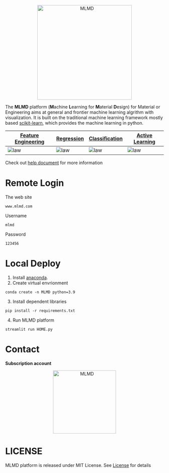 <p align="center">
  <img src="https://github.com/Jiaxuan-Ma/MLMDMarket/blob/main/Logo.jpg?raw=true" width="300px"  alt="MLMD"/>
</div>
</p>

<!-- <p align="center">
  <img src="https://github.com/Jiaxuan-Ma/MLMDMarket/blob/main/logo.png" width="300px"  alt="MLMD"/>
</div>
</p> -->

The **MLMD** platform (**M**achine **L**earning for **M**aterial **D**esign) for Material or Engineering aims at general and frontier machine learning algrithm with visualization. It is built on the traditional machine learning framework mostly based [scikit-learn](https://scikit-learn.org/stable/index.html), which provides the machine learning in python. 

| [Feature Engineering](https://mlmd.netlify.app/user-guide/feature%20engineering/) | [Regression](https://mlmd.netlify.app/user-guide/regression/) | [Classification](https://mlmd.netlify.app/user-guide/classification/) | [Active Learning](https://mlmd.netlify.app/user-guide/active%20learning/) |
| ------------------------------------------------------------ | ------------------------------------------------------------ | ------------------------------------------------------------ | ------------------------------------------------------------ |
| ![law](https://github.com/Jiaxuan-Ma/MLMDMarket/blob/main/feature%20engineering.png?raw=true)                              | ![law](https://github.com/Jiaxuan-Ma/MLMDMarket/blob/main/regression.jpg?raw=true)                       | ![law](https://github.com/Jiaxuan-Ma/MLMDMarket/blob/main/classification.jpg?raw=true)                              | ![law](https://github.com/Jiaxuan-Ma/MLMDMarket/blob/main/active%20learning.jpg?raw=true)    


Check out [help document](https://mlmd.netlify.app/) for more information


# Remote Login

The web site
```
www.mlmd.com
```
Username
```
mlmd
```
Password
```
123456
```
# Local Deploy

1. Install [anaconda](https://www.anaconda.com/). 
2. Create virtual envrionment
```
conda create -n MLMD python=3.9
```
3. Install dependent libraries
```
pip install -r requirements.txt
```
4. Run MLMD platform
```
streamlit run HOME.py
```

<!-- # Tutorial

Here we present the data layout `.csv` file that need to upload in the platform.

<p align="center">
  <img src="https://github.com/Jiaxuan-Ma/MLMDMarket/blob/main/data%20layout.jpg?raw=true" , width="400px" />
</p> -->
# Contact

**Subscription account**

<p align="center">
  <img src="https://github.com/Jiaxuan-Ma/MLMDMarket/blob/main/MechInfo.jpg?" width="200px"  alt="MLMD"/>
</div>
</p>


# LICENSE
MLMD platform is released under MIT License. See [License](https://github.com/Jiaxuan-Ma/Machine-Learning-for-Material-Design/blob/main/LICENSE) for details